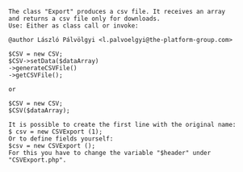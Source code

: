     The class "Export" produces a csv file. It receives an array
    and returns a csv file only for downloads.
    Use: Either as class call or invoke:
    
    @author László Pálvölgyi <l.palvoelgyi@the-platform-group.com>
    
    $CSV = new CSV;
    $CSV->setData($dataArray)
    ->generateCSVFile()
    ->getCSVFile();
    
    or
    
    $CSV = new CSV;
    $CSV($dataArray);
    
    It is possible to create the first line with the original name:
    $ csv = new CSVExport (1);
    Or to define fields yourself:
    $csv = new CSVExport ();
    For this you have to change the variable "$header" under "CSVExport.php".